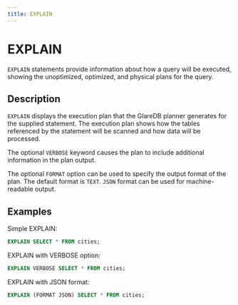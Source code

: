 ```yaml
---
title: EXPLAIN
---
```


# EXPLAIN

`EXPLAIN` statements provide information about how a query will be executed,
showing the unoptimized, optimized, and physical plans for the query.

## Description

`EXPLAIN` displays the execution plan that the GlareDB planner generates for the
supplied statement. The execution plan shows how the tables referenced by the
statement will be scanned and how data will be processed.

The optional `VERBOSE` keyword causes the plan to include additional
information in the plan output.

The optional `FORMAT` option can be used to specify the output format of the
plan. The default format is `TEXT`. `JSON` format can be used for
machine-readable output.

## Examples

Simple EXPLAIN:

```sql
EXPLAIN SELECT * FROM cities;
```

EXPLAIN with VERBOSE option:

```sql
EXPLAIN VERBOSE SELECT * FROM cities;
```

EXPLAIN with JSON format:

```sql
EXPLAIN (FORMAT JSON) SELECT * FROM cities;
```

